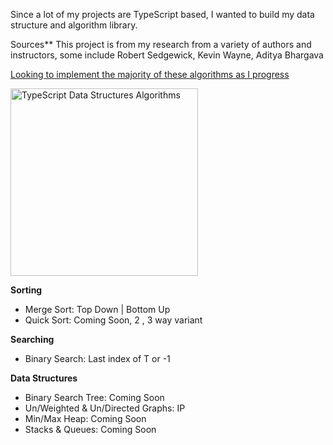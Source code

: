 Since a lot of my projects are TypeScript based, 
I wanted to build my data structure and algorithm library.

Sources** This project is from my research from a variety of authors and instructors, some include
Robert Sedgewick, Kevin Wayne, Aditya Bhargava

<a target="_blank" href="https://algs4.cs.princeton.edu/code/">Looking to implement the majority of these algorithms as I progress</a>

<img alt="TypeScript Data Structures Algorithms" src="https://strapi-next-s3.s3.amazonaws.com/image_8a84b91b5f.svg"  height="300"/>

**Sorting**
- Merge Sort: Top Down | Bottom Up
- Quick Sort: Coming Soon, 2 , 3 way variant

**Searching**
- Binary Search: Last index of T or -1 

**Data Structures**
- Binary Search Tree: Coming Soon
- Un/Weighted & Un/Directed Graphs: IP
- Min/Max Heap: Coming Soon
- Stacks & Queues: Coming Soon
